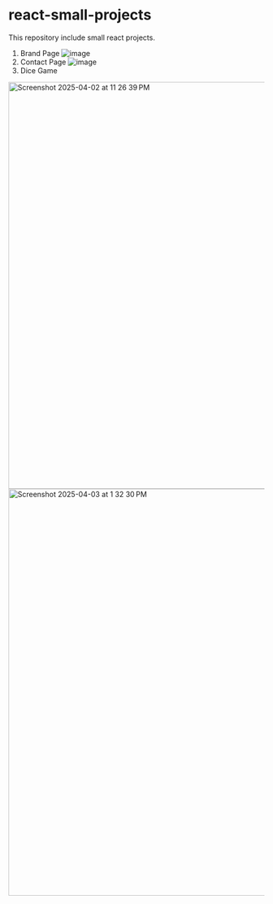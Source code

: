# react-small-projects
This repository include small react projects. 
1. Brand Page
![image](https://github.com/user-attachments/assets/fdca19d1-8c37-4261-a7e7-22e2d9714474)
2. Contact Page
![image](https://github.com/user-attachments/assets/6a949c3a-7432-4174-b412-a75d8bdd7454)
3. Dice Game
<img width="800" alt="Screenshot 2025-04-02 at 11 26 39 PM" src="https://github.com/user-attachments/assets/b3c94ba0-c5f4-405c-b9aa-797fa2f01640" />
<img width="800" alt="Screenshot 2025-04-03 at 1 32 30 PM" src="https://github.com/user-attachments/assets/01f1a330-05bd-409c-8b50-f0d367a679e1" />

